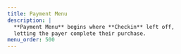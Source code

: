 ```yaml
---
title: Payment Menu
description: |
  **Payment Menu** begins where **Checkin** left off,
  letting the payer complete their purchase.
menu_order: 500
---
```

